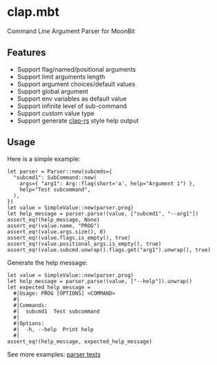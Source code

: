 # clap.mbt
Command Line Argument Parser for MoonBit

## Features
* Support flag/named/positional arguments
* Support limit arguments length
* Support argument choices/default values
* Support global argument
* Support env variables as default value
* Support infinite level of sub-command
* Support custom value type
* Support generate [clap-rs](https://docs.rs/clap/latest/clap/_derive/_tutorial/index.html) style help output

## Usage
Here is a simple example:
```moonbit
let parser = Parser::new(subcmds={
  "subcmd1": SubCommand::new(
    args={ "arg1": Arg::flag(short='a', help="Argument 1") },
    help="Test subcommand",
  ),
})
let value = SimpleValue::new(parser.prog)
let help_message = parser.parse!(value, ["subcmd1", "--arg1"])
assert_eq!(help_message, None)
assert_eq!(value.name, "PROG")
assert_eq!(value.args.size(), 0)
assert_eq!(value.flags.is_empty(), true)
assert_eq!(value.positional_args.is_empty(), true)
assert_eq!(value.subcmd.unwrap().flags.get("arg1").unwrap(), true)
```

Generate the help message:
```moonbit
let value = SimpleValue::new(parser.prog)
let help_message = parser.parse!(value, ["--help"]).unwrap()
let expected_help_message =
  #|Usage: PROG [OPTIONS] <COMMAND>
  #|
  #|Commands:
  #|  subcmd1  Test subcommand
  #|
  #|Options:
  #|  -h, --help  Print help
  #|
assert_eq!(help_message, expected_help_message)
```

See more examples: [parser tests](src/parser_test.mbt)